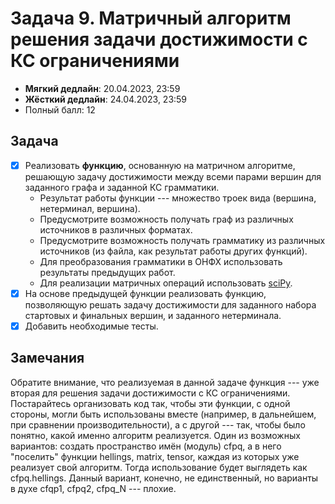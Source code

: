 # Задача 9. Матричный алгоритм решения задачи достижимости с КС ограничениями

* **Мягкий дедлайн**: 20.04.2023, 23:59
* **Жёсткий дедлайн**: 24.04.2023, 23:59
* Полный балл: 12

## Задача

- [x] Реализовать **функцию**, основанную на матричном алгоритме, решающую задачу достижимости между всеми парами вершин для заданного графа и заданной КС грамматики.
  - Результат работы функции --- множество троек вида (вершина, нетерминал, вершина).
  - Предусмотрите возможность получать граф из различных источников в различных форматах.
  - Предусмотрите возможность получать грамматику из различных источников (из файла, как результат работы других функций).
  - Для преобразования грамматики в ОНФХ использовать результаты предыдущих работ.
  - Для реализации матричных операций использовать [sciPy](https://docs.scipy.org/doc/scipy/reference/sparse.html).
- [x] На основе предыдущей функции реализовать функцию, позволяющую решать задачу достижимости для заданного набора стартовых и финальных вершин, и заданного нетерминала.
- [x] Добавить необходимые тесты.

## Замечания

Обратите внимание, что реализуемая в данной задаче функция --- уже вторая для решения задачи достижимости с КС ограничениями. Постарайтесь организовать код так, чтобы эти функции, с одной стороны, могли быть использованы вместе (например, в дальнейшем, при сравнении производительности), а с другой --- так, чтобы было понятно, какой именно алгоритм реализуется. Один из возможных вариантов: создать пространство имён (модуль)  cfpq, а в него "поселить" функции hellings, matrix, tensor, каждая из которых уже реализует свой алгоритм. Тогда использование будет выглядеть как cfpq.hellings. Данный вариант, конечно, не единственный, но варианты в духе cfqp1, cfpq2, cfpq_N --- плохие.
